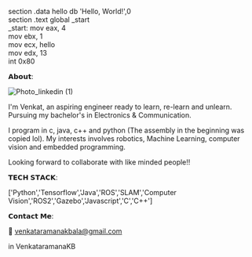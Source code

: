 section .data
    hello db 'Hello, World!',0   
section .text
    global _start                
_start:
  mov eax, 4                   
  mov ebx, 1                   
  mov ecx, hello               
  mov edx, 13                  
  int 0x80

𝗔𝗯𝗼𝘂𝘁:

![Photo_linkedin (1)](https://github.com/VenkataramanaKB/VenkataramanaKB/assets/121935454/15034459-c787-4fef-b10a-347467e260dc)





I'm Venkat, an aspiring engineer ready to learn, re-learn and unlearn. Pursuing my bachelor's in Electronics & Communication.

I program in c, java, c++ and python (The assembly in the beginning was copied lol). My interests involves robotics, Machine Learning, computer vision and embedded programming.

Looking forward to collaborate with like minded people!!
   

𝗧𝗘𝗖𝗛 𝗦𝗧𝗔𝗖𝗞:

['Python','Tensorflow','Java','ROS','SLAM','Computer Vision','ROS2','Gazebo','Javascript','C','C++']


𝗖𝗼𝗻𝘁𝗮𝗰𝘁 𝗠𝗲:

📧 venkataramanakbala@gmail.com

in  VenkataramanaKB
